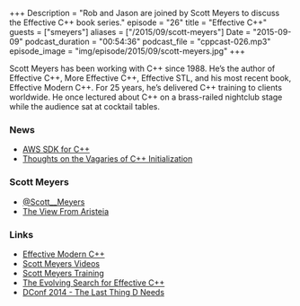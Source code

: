 +++
Description = "Rob and Jason are joined by Scott Meyers to discuss the Effective C++ book series."
episode = "26"
title = "Effective C++"
guests = ["smeyers"]
aliases = ["/2015/09/scott-meyers"]
Date = "2015-09-09"
podcast_duration = "00:54:36"
podcast_file = "cppcast-026.mp3"
episode_image = "img/episode/2015/09/scott-meyers.jpg"
+++

Scott Meyers has been working with C++ since 1988. He’s the author of Effective C++, More Effective C++, Effective STL, and his most recent book, Effective Modern C++. For 25 years, he’s delivered C++ training to clients worldwide. He once lectured about C++ on a brass-railed nightclub stage while the audience sat at cocktail tables.

### News ###

 - [AWS SDK for C++](https://aws.amazon.com/blogs/aws/introducing-the-aws-sdk-for-c/)
 - [Thoughts on the Vagaries of C++ Initialization](http://scottmeyers.blogspot.com/2015/09/thoughts-on-vagaries-of-c-initialization.html)
 
### Scott Meyers ###

 - [@Scott__Meyers](https://twitter.com/Scott__Meyers)
 - [The View From Aristeia](http://scottmeyers.blogspot.com/)

### Links ###

 - [Effective Modern C++](http://amzn.to/1M0xNAk)
 - [Scott Meyers Videos](http://www.aristeia.com/videos.html)
 - [Scott Meyers Training](http://www.aristeia.com/training.html)
 - [The Evolving Search for Effective C++](https://www.youtube.com/watch?v=smqT9Io_bKo)
 - [DConf 2014 - The Last Thing D Needs](https://www.youtube.com/watch?v=48kP_Ssg2eY)
